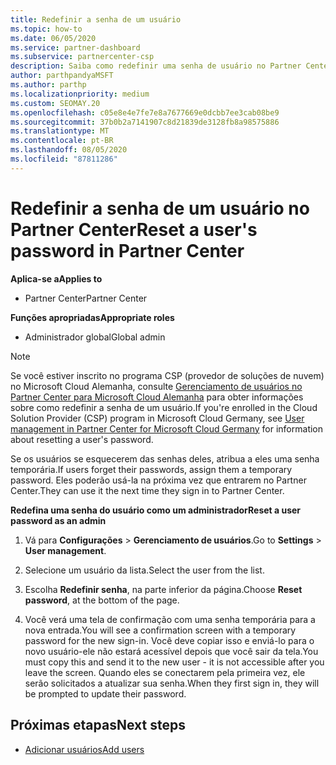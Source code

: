 ```yaml
---
title: Redefinir a senha de um usuário
ms.topic: how-to
ms.date: 06/05/2020
ms.service: partner-dashboard
ms.subservice: partnercenter-csp
description: Saiba como redefinir uma senha de usuário no Partner Center. Os usuários receberão uma senha temporária na próxima vez que entrarem no Partner Center.
author: parthpandyaMSFT
ms.author: parthp
ms.localizationpriority: medium
ms.custom: SEOMAY.20
ms.openlocfilehash: c05e8e4e7fe7e8a7677669e0dcbb7ee3cab08be9
ms.sourcegitcommit: 37b0b2a7141907c8d21839de3128fb8a98575886
ms.translationtype: MT
ms.contentlocale: pt-BR
ms.lasthandoff: 08/05/2020
ms.locfileid: "87811286"
---
```

# <a name="reset-a-users-password-in-partner-center"></a><span data-ttu-id="a17d2-104">Redefinir a senha de um usuário no Partner Center</span><span class="sxs-lookup"><span data-stu-id="a17d2-104">Reset a user's password in Partner Center</span></span>

<span data-ttu-id="a17d2-105">**Aplica-se a**</span><span class="sxs-lookup"><span data-stu-id="a17d2-105">**Applies to**</span></span>

- <span data-ttu-id="a17d2-106">Partner Center</span><span class="sxs-lookup"><span data-stu-id="a17d2-106">Partner Center</span></span>
 
<span data-ttu-id="a17d2-107">**Funções apropriadas**</span><span class="sxs-lookup"><span data-stu-id="a17d2-107">**Appropriate roles**</span></span>

- <span data-ttu-id="a17d2-108">Administrador global</span><span class="sxs-lookup"><span data-stu-id="a17d2-108">Global admin</span></span>

> [!NOTE]  
> <span data-ttu-id="a17d2-109">Se você estiver inscrito no programa CSP (provedor de soluções de nuvem) no Microsoft Cloud Alemanha, consulte [Gerenciamento de usuários no Partner Center para Microsoft Cloud Alemanha](user-management-in-partner-center-for-microsoft-cloud-germany.md) para obter informações sobre como redefinir a senha de um usuário.</span><span class="sxs-lookup"><span data-stu-id="a17d2-109">If you're enrolled in the Cloud Solution Provider (CSP) program in Microsoft Cloud Germany, see [User management in Partner Center for Microsoft Cloud Germany](user-management-in-partner-center-for-microsoft-cloud-germany.md) for information about resetting a user's password.</span></span>

<span data-ttu-id="a17d2-110">Se os usuários se esquecerem das senhas deles, atribua a eles uma senha temporária.</span><span class="sxs-lookup"><span data-stu-id="a17d2-110">If users forget their passwords, assign them a temporary password.</span></span> <span data-ttu-id="a17d2-111">Eles poderão usá-la na próxima vez que entrarem no Partner Center.</span><span class="sxs-lookup"><span data-stu-id="a17d2-111">They can use it the next time they sign in to Partner Center.</span></span>

<span data-ttu-id="a17d2-112">**Redefina uma senha do usuário como um administrador**</span><span class="sxs-lookup"><span data-stu-id="a17d2-112">**Reset a user password as an admin**</span></span>

1. <span data-ttu-id="a17d2-113">Vá para **Configurações** &gt; **Gerenciamento de usuários**.</span><span class="sxs-lookup"><span data-stu-id="a17d2-113">Go to **Settings** &gt; **User management**.</span></span>

2. <span data-ttu-id="a17d2-114">Selecione um usuário da lista.</span><span class="sxs-lookup"><span data-stu-id="a17d2-114">Select the user from the list.</span></span>

3. <span data-ttu-id="a17d2-115">Escolha **Redefinir senha**, na parte inferior da página.</span><span class="sxs-lookup"><span data-stu-id="a17d2-115">Choose **Reset password**, at the bottom of the page.</span></span>

4. <span data-ttu-id="a17d2-116">Você verá uma tela de confirmação com uma senha temporária para a nova entrada.</span><span class="sxs-lookup"><span data-stu-id="a17d2-116">You will see a confirmation screen with a temporary password for the new sign-in.</span></span> <span data-ttu-id="a17d2-117">Você deve copiar isso e enviá-lo para o novo usuário-ele não estará acessível depois que você sair da tela.</span><span class="sxs-lookup"><span data-stu-id="a17d2-117">You must copy this and send it to the new user - it is not accessible after you leave the screen.</span></span> <span data-ttu-id="a17d2-118">Quando eles se conectarem pela primeira vez, ele serão solicitados a atualizar sua senha.</span><span class="sxs-lookup"><span data-stu-id="a17d2-118">When they first sign in, they will be prompted to update their password.</span></span>

## <a name="next-steps"></a><span data-ttu-id="a17d2-119">Próximas etapas</span><span class="sxs-lookup"><span data-stu-id="a17d2-119">Next steps</span></span>

- [<span data-ttu-id="a17d2-120">Adicionar usuários</span><span class="sxs-lookup"><span data-stu-id="a17d2-120">Add users</span></span>](create-user-accounts-and-set-permissions.md)